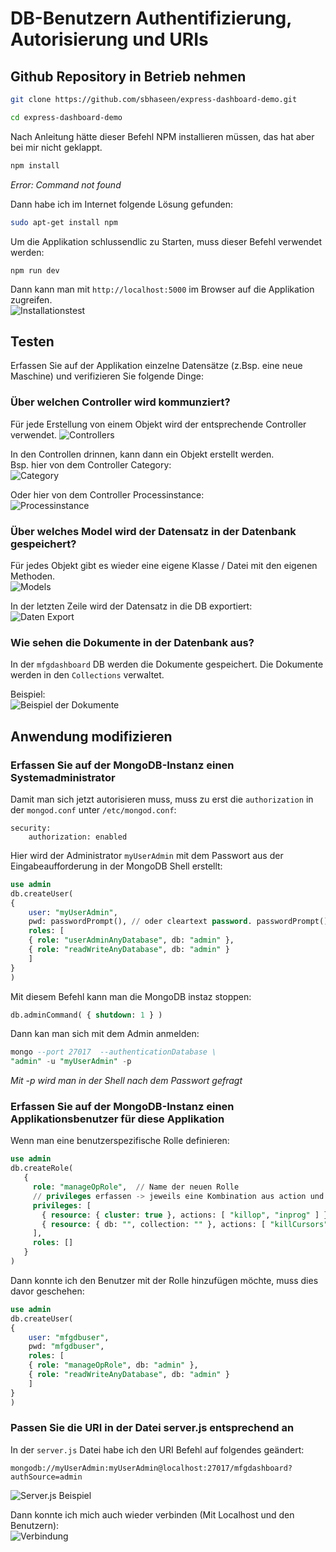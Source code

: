# DB-Benutzern Authentifizierung, Autorisierung und URIs
## Github Repository in Betrieb nehmen

```bash
git clone https://github.com/sbhaseen/express-dashboard-demo.git
```

```bash
cd express-dashboard-demo
```

Nach Anleitung hätte dieser Befehl NPM installieren müssen, das hat aber bei mir nicht geklappt.  
```bash
npm install
```
*Error: Command not found*

Dann habe ich im Internet folgende Lösung gefunden:  
```bash
sudo apt-get install npm
```

Um die Applikation schlussendlic zu Starten, muss dieser Befehl verwendet werden:  
```
npm run dev
```

Dann kann man mit `http://localhost:5000` im Browser auf die Applikation zugreifen.  
![Installationstest](installationstest.png)  


## Testen  
Erfassen Sie auf der Applikation einzelne Datensätze (z.Bsp. eine neue Maschine) und verifizieren Sie folgende Dinge:  

### Über welchen Controller wird kommunziert?  
Für jede Erstellung von einem Objekt wird der entsprechende Controller verwendet.
![Controllers](controllers.png)  

In den Controllen drinnen, kann dann ein Objekt erstellt werden.  
Bsp. hier von dem Controller Category:  
![Category](category.png)  

Oder hier von dem Controller Processinstance:  
![Processinstance](processinstance.png)  

### Über welches Model wird der Datensatz in der Datenbank gespeichert?  
Für jedes Objekt gibt es wieder eine eigene Klasse / Datei mit den eigenen Methoden.   
![Models](models.png)  

In der letzten Zeile wird der Datensatz in die DB exportiert:  
![Daten Export](export.png)  

### Wie sehen die Dokumente in der Datenbank aus?  
In der `mfgdashboard` DB werden die Dokumente gespeichert. Die Dokumente werden in den `Collections` verwaltet.

Beispiel:  
![Beispiel der Dokumente](documents.png)  

##  Anwendung modifizieren 
### Erfassen Sie auf der MongoDB-Instanz einen Systemadministrator
Damit man sich jetzt autorisieren muss, muss zu erst die `authorization` in der `mongod.conf` unter `/etc/mongod.conf`:  
```
security:
    authorization: enabled
```

Hier wird der Administrator `myUserAdmin` mit dem Passwort aus der Eingabeaufforderung in der MongoDB Shell erstellt:  
```sql
use admin
db.createUser(
{
    user: "myUserAdmin",
    pwd: passwordPrompt(), // oder cleartext password. passwordPrompt() führt zu einem Prompt auf der Konsole
    roles: [
    { role: "userAdminAnyDatabase", db: "admin" },
    { role: "readWriteAnyDatabase", db: "admin" }
    ]
}
)
```

Mit diesem Befehl kann man die MongoDB instaz stoppen:  
```sql
db.adminCommand( { shutdown: 1 } )
```

Dann kan man sich mit dem Admin anmelden:  
```sql
mongo --port 27017  --authenticationDatabase \
"admin" -u "myUserAdmin" -p
```
*Mit -p wird man in der Shell nach dem Passwort gefragt*
### Erfassen Sie auf der MongoDB-Instanz einen Applikationsbenutzer für diese Applikation  
Wenn man eine benutzerspezifische Rolle definieren:  
```sql
use admin
db.createRole(
   {
     role: "manageOpRole",  // Name der neuen Rolle
     // privileges erfassen -> jeweils eine Kombination aus action und ressource
     privileges: [
       { resource: { cluster: true }, actions: [ "killop", "inprog" ] },
       { resource: { db: "", collection: "" }, actions: [ "killCursors" ] }
     ],
     roles: []
   }
)
```

Dann konnte ich den Benutzer mit der Rolle hinzufügen möchte, muss dies davor geschehen:  
```sql
use admin
db.createUser(
{
    user: "mfgdbuser",
    pwd: "mfgdbuser", 
    roles: [
    { role: "manageOpRole", db: "admin" },
    { role: "readWriteAnyDatabase", db: "admin" }
    ]
}
)
```
### Passen Sie die URI in der Datei server.js entsprechend an

In der `server.js` Datei habe ich den URI Befehl auf folgendes geändert:  
```
mongodb://myUserAdmin:myUserAdmin@localhost:27017/mfgdashboard?authSource=admin
```  

![Server.js Beispiel](serverjs.png)  

Dann konnte ich mich auch wieder verbinden (Mit Localhost und den Benutzern):  
![Verbindung](verbindung.png)  

